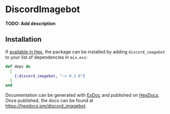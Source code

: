 # DiscordImagebot

**TODO: Add description**

## Installation

If [available in Hex](https://hex.pm/docs/publish), the package can be installed
by adding `discord_imagebot` to your list of dependencies in `mix.exs`:

```elixir
def deps do
  [
    {:discord_imagebot, "~> 0.1.0"}
  ]
end
```

Documentation can be generated with [ExDoc](https://github.com/elixir-lang/ex_doc)
and published on [HexDocs](https://hexdocs.pm). Once published, the docs can
be found at <https://hexdocs.pm/discord_imagebot>.

